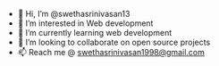 - 👋 Hi, I’m @swethasrinivasan13
- 👀 I’m interested in Web development
- 🌱 I’m currently learning web development
- 💞️ I’m looking to collaborate on open source projects
- 📫 Reach me @ swethasrinivasan1998@gmail.com

<!---
swethasrinivasan13/swethasrinivasan13 is a ✨ special ✨ repository because its `README.md` (this file) appears on your GitHub profile.
You can click the Preview link to take a look at your changes.
--->
